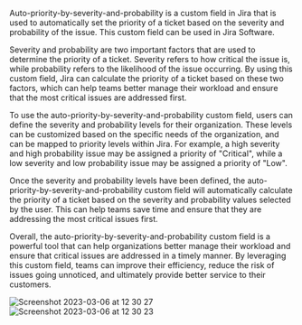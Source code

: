 Auto-priority-by-severity-and-probability is a custom field in Jira that is used to automatically set the priority of a ticket based on the severity and probability of the issue. This custom field can be used in Jira Software.

Severity and probability are two important factors that are used to determine the priority of a ticket. Severity refers to how critical the issue is, while probability refers to the likelihood of the issue occurring. By using this custom field, Jira can calculate the priority of a ticket based on these two factors, which can help teams better manage their workload and ensure that the most critical issues are addressed first.

To use the auto-priority-by-severity-and-probability custom field, users can define the severity and probability levels for their organization. These levels can be customized based on the specific needs of the organization, and can be mapped to priority levels within Jira. For example, a high severity and high probability issue may be assigned a priority of "Critical", while a low severity and low probability issue may be assigned a priority of "Low".

Once the severity and probability levels have been defined, the auto-priority-by-severity-and-probability custom field will automatically calculate the priority of a ticket based on the severity and probability values selected by the user. This can help teams save time and ensure that they are addressing the most critical issues first.

Overall, the auto-priority-by-severity-and-probability custom field is a powerful tool that can help organizations better manage their workload and ensure that critical issues are addressed in a timely manner. By leveraging this custom field, teams can improve their efficiency, reduce the risk of issues going unnoticed, and ultimately provide better service to their customers.



![Screenshot 2023-03-06 at 12 30 27](https://user-images.githubusercontent.com/5337610/223747141-8c278132-db3e-444b-8891-2fa0e5373c43.png)
![Screenshot 2023-03-06 at 12 30 23](https://user-images.githubusercontent.com/5337610/223747148-e7f64a23-511c-40f1-bd76-f4a550d947ca.png)
